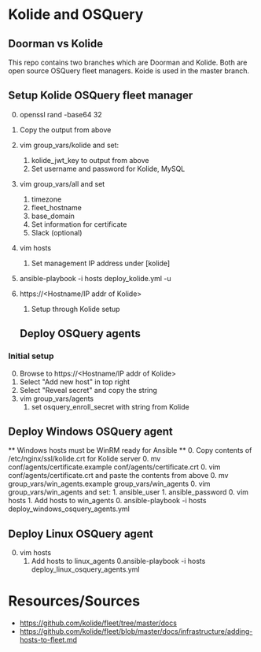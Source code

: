 # Kolide and OSQuery

## Doorman vs Kolide
This repo contains two branches which are Doorman and Kolide. Both are open source OSQuery fleet managers. Koide is used in the master branch.

## Setup Kolide OSQuery fleet manager
0. openssl rand -base64 32
0. Copy the output from above
0. vim group_vars/kolide and set:
    1. kolide_jwt_key to output from above
    1. Set username and password for Kolide, MySQL
0. vim group_vars/all and set
    1. timezone
    1. fleet_hostname
    1. base_domain
    1. Set information for certificate
    1. Slack (optional)
0. vim hosts
    1. Set management IP address under [kolide]
0. ansible-playbook -i hosts deploy_kolide.yml -u <ubuntu local user>
0. https://<Hostname/IP addr of Kolide>
    1. Setup through Kolide setup

    ## Deploy OSQuery agents

### Initial setup
0. Browse to https://<Hostname/IP addr of Kolide>
0. Select "Add new host" in top right
0. Select "Reveal secret" and copy the string
0. vim group_vars/agents
    1. set osquery_enroll_secret with string from Kolide

## Deploy Windows OSQuery agent
** Windows hosts must be WinRM ready for Ansible **
0. Copy contents of /etc/nginx/ssl/kolide.crt for Kolide server
0. mv conf/agents/certificate.example conf/agents/certificate.crt
0. vim conf/agents/certificate.crt and paste the contents from above
0. mv group_vars/win_agents.example group_vars/win_agents
0. vim group_vars/win_agents and set:
    1. ansible_user
    1. ansible_password
0. vim hosts
    1. Add hosts to win_agents
0. ansible-playbook -i hosts deploy_windows_osquery_agents.yml

## Deploy Linux OSQuery agent
0. vim hosts
    1. Add hosts to linux_agents
0.ansible-playbook -i hosts deploy_linux_osquery_agents.yml

# Resources/Sources
* https://github.com/kolide/fleet/tree/master/docs
* https://github.com/kolide/fleet/blob/master/docs/infrastructure/adding-hosts-to-fleet.md